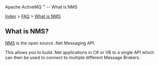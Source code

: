 Apache ActiveMQ ™ -- What is NMS 

[Index](index.html) > [FAQ](CommunityCommunity/Community/faq.md) > [What is NMS](Index/FAQ/what-is-Index/Overview/nms.md)

What is NMS?
------------

[NMS](Index/Overview/nms.md) is the open source .Net Messaging API.

This allows you to build .Net applications in C# or VB to a single API which can then be used to connect to multiple different Message Brokers.


